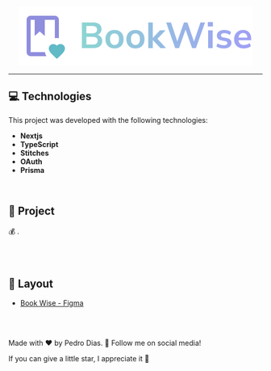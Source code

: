 <div align="center">  
  <img src="./src/assets/logo.svg" alt="logo" />
</div>

---

## 💻 Technologies

This project was developed with the following technologies:
<b>
- Nextjs
- TypeScript
- Stitches
- OAuth
- Prisma
</b>

</br>

## 📄 Project
💰 .

<br></br>

## 🔖 Layout
- [Book Wise - Figma](https://www.figma.com/file/lbraF69k4VGzIBp0hkBJru/BookWise-Copy?fuid=872539083645260626)

<br></br>

Made with ♥ by Pedro Dias. 👋 Follow me on social media! </br>

If you can give a little star, I appreciate it 🤩
